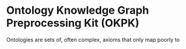 # Ontology Knowledge Graph Preprocessing Kit (OKPK)

Ontologies are sets of, often complex, axioms that only map poorly to
